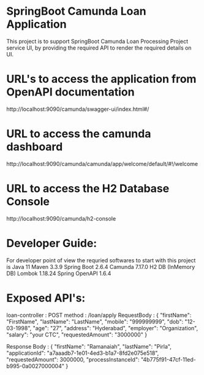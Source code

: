# SpringBoot Camunda Loan Application
This project is to support SpringBoot Camunda Loan Processing Project service UI, by providing the required API to render the required details on UI.   

# URL's to access the application from OpenAPI documentation
http://localhost:9090/camunda/swagger-ui/index.html#/

# URL to access the camunda dashboard
http://localhost:9090/camunda/camunda/app/welcome/default/#!/welcome


# URL to access the H2 Database Console
http://localhost:9090/camunda/h2-console


# Developer Guide:

For developer point of view the requried softwares to start with this project is 
Java 11
Maven 3.3.9
Spring Boot 2.6.4
Camunda 7.17.0
H2 DB (InMemory DB)
Lombok 1.18.24
Spring OpenAPI 1.6.4

# Exposed API's:

loan-controller : POST method : /loan/apply
RequestBody : {
  "firstName": "FirstName",
  "lastName": "LastName",
  "mobile": "999999999",
  "dob": "12-03-1998",
  "age": "27",
  "address": "Hyderabad",
  "employer": "Organization",
  "salary": "your CTC",
  "requestedAmount": "3000000"
}

Response Body :
{
  "firstName": "Ramanaiah",
  "lastName": "Pirla",
  "applicationId": "a7aaadb7-1e01-4ed3-b1a7-8fd2e075e518",
  "requestedAmount": 3000000,
  "processInstanceId": "4b775f91-47cf-11ed-b995-0a0027000004"
}



